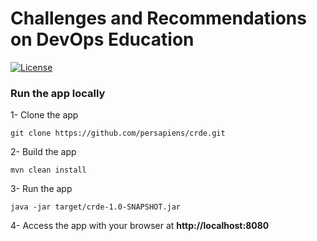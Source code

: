 Challenges and Recommendations on DevOps Education
=====
[![License](http://img.shields.io/:license-apache-blue.svg)](http://www.apache.org/licenses/LICENSE-2.0.html)

### Run the app locally

1- Clone the app
```Shell
git clone https://github.com/persapiens/crde.git
```

2- Build the app
```Shell
mvn clean install
```

3- Run the app
```Shell
java -jar target/crde-1.0-SNAPSHOT.jar
```

4- Access the app with your browser at **http://localhost:8080**

